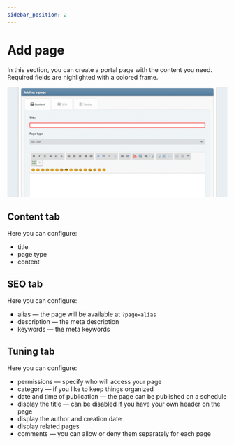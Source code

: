 ```yaml
---
sidebar_position: 2
---
```


# Add page
In this section, you can create a portal page with the content you need. Required fields are highlighted with a colored frame.

![Here we add a new page](new_page.png)

## Content tab
Here you can configure:
* title
* page type
* content

## SEO tab
Here you can configure:
* alias — the page will be available at `?page=alias`
* description — the meta description
* keywords — the meta keywords

## Tuning tab
Here you can configure:
* permissions — specify who will access your page
* category — if you like to keep things organized
* date and time of publication — the page can be published on a schedule
* display the title — can be disabled if you have your own header on the page
* display the author and creation date
* display related pages
* comments — you can allow or deny them separately for each page
